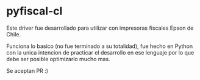 # pyfiscal-cl

Este driver fue desarrollado para utilizar con impresoras fiscales Epson de Chile. 

Funciona lo basico (no fue terminado a su totalidad), fue hecho en Python con la unica intencion de practicar el desarrollo en ese lenguaje por lo que debe ser posible optimizarlo mucho mas.

Se aceptan PR :)
